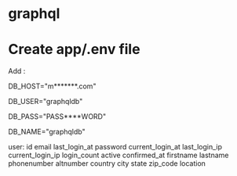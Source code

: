 # graphql

# Create app/.env file
Add :

DB_HOST="m*******.com" 

DB_USER="graphqldb"

DB_PASS="PASS****WORD"

DB_NAME="graphqldb"





user:
id
email
last_login_at
password
current_login_at
last_login_ip
current_login_ip
login_count
active
confirmed_at
firstname
lastname
phonenumber
altnumber
country
city
state
zip_code
location
